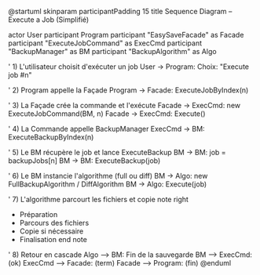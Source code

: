 @startuml
skinparam participantPadding 15
title Sequence Diagram – Execute a Job (Simplifié)

actor User
participant Program
participant "EasySaveFacade" as Facade
participant "ExecuteJobCommand" as ExecCmd
participant "BackupManager" as BM
participant "BackupAlgorithm" as Algo

' 1) L'utilisateur choisit d'exécuter un job
User -> Program: Choix: "Execute job #n"

' 2) Program appelle la Façade
Program -> Facade: ExecuteJobByIndex(n)

' 3) La Façade crée la commande et l'exécute
Facade -> ExecCmd: new ExecuteJobCommand(BM, n)
Facade -> ExecCmd: Execute()

' 4) La Commande appelle BackupManager
ExecCmd -> BM: ExecuteBackupByIndex(n)

' 5) Le BM récupère le job et lance ExecuteBackup
BM -> BM: job = backupJobs[n]
BM -> BM: ExecuteBackup(job)

' 6) Le BM instancie l'algorithme (full ou diff)
BM -> Algo: new FullBackupAlgorithm / DiffAlgorithm
BM -> Algo: Execute(job)

' 7) L'algorithme parcourt les fichiers et copie
note right
  - Préparation
  - Parcours des fichiers
  - Copie si nécessaire
  - Finalisation
end note

' 8) Retour en cascade
Algo --> BM: Fin de la sauvegarde
BM --> ExecCmd: (ok)
ExecCmd --> Facade: (term)
Facade --> Program: (fin)
@enduml

